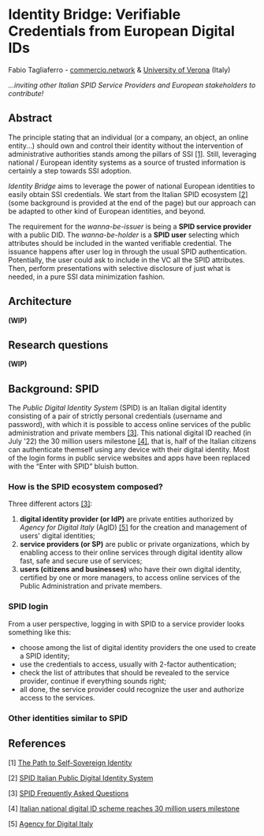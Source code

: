 # Identity Bridge: Verifiable Credentials from European Digital IDs

Fabio Tagliaferro - [commercio.network](https://commercio.network/) & [University of Verona](https://www.di.univr.it/) (Italy)

*...inviting other Italian SPID Service Providers and European stakeholders to contribute!*

## Abstract

The principle stating that an individual (or a company, an object, an online entity...) should own and control their identity without the intervention of administrative authorities stands among the pillars of SSI [[1]](http://www.lifewithalacrity.com/2016/04/the-path-to-self-soverereign-identity.html).
Still, leveraging national / European identity systems as a source of trusted information is certainly a step towards SSI adoption.

*Identity Bridge* aims to leverage the power of national European identities to easily obtain SSI credentials.
We start from the Italian SPID ecosystem [[2]](https://www.spid.gov.it/) (some background is provided at the end of the page) but our approach can be adapted to other kind of European identities, and beyond.

The requirement for the *wanna-be-issuer* is being a **SPID service provider** with a public DID.
The *wanna-be-holder* is a **SPID user** selecting which attributes should be included in the wanted verifiable credential.
The issuance happens after user log in through the usual SPID authentication.
Potentially, the user could ask to include in the VC all the SPID attributes.
Then, perform presentations with selective disclosure of just what is needed, in a pure SSI data minimization fashion.

## Architecture

**(WIP)**

## Research questions

**(WIP)**

## Background: SPID

The *Public Digital Identity System* (SPID) is an Italian digital identity consisting of a pair of strictly personal credentials (username and password), with which it is possible to access online services of the public administration and private members [[3]](https://www.spid.gov.it/en/frequently-asked-questions/). 
This national digital ID reached (in July '22) the 30 million users milestone [[4]](https://www.biometricupdate.com/202205/italian-national-digital-id-scheme-reaches-30-million-users-milestone), that is, half of the Italian citizens can authenticate themself using any device with their digital identity. Most of the login forms in public service websites and apps have been replaced with the “Enter with SPID” bluish button.

### How is the SPID ecosystem composed?
Three different actors [[3]](https://www.spid.gov.it/en/frequently-asked-questions/):

1. **digital identity provider (or IdP)** are private entities authorized by *Agency for Digital Italy* (AgID) [[5]](https://www.agid.gov.it/en) for the creation and management of users' digital identities;
2. **service providers (or SP)** are public or private organizations, which by enabling access to their online services through digital identity allow fast, safe and secure use of services;
3. **users (citizens and businesses)** who have their own digital identity, certified by one or more managers, to access online services of the Public Administration and private members.

### SPID login

From a user perspective, logging in with SPID to a service provider looks something like this:
- choose among the list of digital identity providers the one used to create a SPID identity;
- use the credentials to access, usually with 2-factor authentication;
- check the list of attributes that should be revealed to the service provider, continue if everything sounds right;
- all done, the service provider could recognize the user and authorize access to the services.

### Other identities similar to SPID

## References

[1] [The Path to Self-Sovereign Identity](http://www.lifewithalacrity.com/2016/04/the-path-to-self-soverereign-identity.html)

[2] [SPID Italian Public Digital Identity System](https://www.spid.gov.it/)

[3] [SPID Frequently Asked Questions](https://www.spid.gov.it/en/frequently-asked-questions/)

[4] [Italian national digital ID scheme reaches 30 million users milestone](https://www.biometricupdate.com/202205/italian-national-digital-id-scheme-reaches-30-million-users-milestone)

[5] [Agency for Digital Italy](https://www.agid.gov.it/en)

